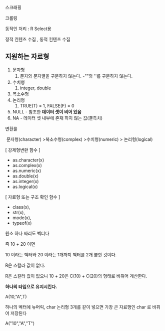스크래핑

크롤링

동적인 처리 :  R Select용

정적 컨텐츠 수집 , 동적 컨텐츠 수집



## 지원하는 자료형

1. 문자형
   1. 문자와 문자열을 구분하지 않는다. -""와 ''를 구분하지 않는다.
2. 수치형
   1. integer, double
3. 복소수형
4. 논리형
   1. TRUE(T) = 1, FALSE(F) = 0
5. NULL - 참조한 **데이터 셋이 비어 있음**
6. NA - 데이터 셋 내부에 존재 하지 않는 값(결측치)



변환룰

​	문자형(character) >복소수형(complex) >수치형(numeric) > 논리형(logical)

[ 강제형변환 함수 ] 

- as.character(x) 
- as.complex(x) 
- as.numeric(x) 
- as.double(x) 
- as.integer(x) 
- as.logical(x) 

[ 자료형 또는 구조 확인 함수 ] 

- class(x), 
- str(x), 
- mode(x), 
- typeof(x)



원소 하나 짜리도 벡터다

즉 10 + 20 이면

10 이라는 벡터와 20 이라는 1개까지 벡터를 2개 붙힌 것이다.

R은 스칼라 값이 없다.

[^스칼라]: 하나의 값

R은 스칼라 값이 없으니 10 + 20은 C(10) +  C(20)의 형태로 바꿔어 계산한다.



**하나의 타입으로 유지시킨다.**

A(10,"A",T)

하나의 벡터에 뉴머릭, char 논리형 3개를 같이 넣으면 가장 큰 자료행인 char 로 바뀌어 저장된다

A("10","A","T")